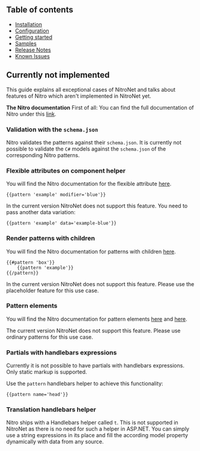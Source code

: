 ## Table of contents
- [Installation](installation.md)
- [Configuration](configuration.md)
- [Getting started](getting-started.md)
- [Samples](samples.md)
- [Release Notes](https://github.com/namics/NitroNetSitecore/releases)
- [Known Issues](known-issues.md)


## Currently not implemented

This guide explains all exceptional cases of NitroNet and talks about features of Nitro which aren't implemented in NitroNet yet.

**The Nitro documentation**
First of all: You can find the full documentation of Nitro under this [link](https://github.com/namics/generator-nitro/blob/master/generators/app/templates/project/docs/nitro.md).

### Validation with the `schema.json`
Nitro validates the patterns against their `schema.json`.
It is currently not possible to validate the `C#` models against the `schema.json` of the corresponding Nitro patterns.

### Flexible attributes on component helper
You will find the Nitro documentation for the flexible attribute [here](https://github.com/namics/generator-nitro/blob/master/generators/app/templates/project/docs/nitro.md#render-patterns).

```
{{pattern 'example' modifier='blue'}}
```

In the current version NitroNet does not support this feature. You need to pass another data variation:
```
{{pattern 'example' data='example-blue'}}
```

### Render patterns with children
You will find the Nitro documentation for patterns with children [here](https://github.com/namics/generator-nitro/blob/master/generators/app/templates/project/docs/nitro.md#render-patterns-with-children).

```
{{#pattern 'box'}}
    {{pattern 'example'}}
{{/pattern}}
```

In the current version NitroNet does not support this feature. Please use the placeholder feature for this use case.

### Pattern elements
You will find the Nitro documentation for pattern elements [here](https://github.com/namics/generator-nitro/blob/master/generators/app/templates/project/docs/nitro.md#creating-pattern-elements) and [here](https://github.com/namics/generator-nitro/blob/master/generators/app/templates/project/docs/nitro.md#render-pattern-elements).

The current version NitroNet does not support this feature. Please use ordinary patterns for this use case.

### Partials with handlebars expressions
Currently it is not possible to have partials with handlebars expressions. Only static markup is supported.

Use the `pattern` handlebars helper to achieve this functionality:
```
{{pattern name='head'}}
```

### Translation handlebars helper
Nitro ships with a Handlebars helper called `t`. This is not supported in NitroNet as there is no need for such a helper in ASP.NET. You can simply use a string expressions in its place and fill the according model property dynamically with data from any source.